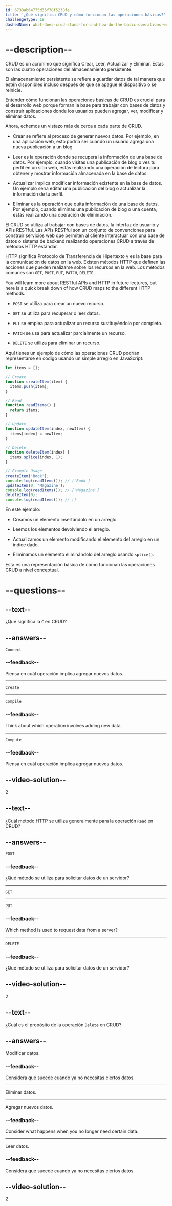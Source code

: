 ```yaml
---
id: 6733ab64775d35f78f5238fe
title: '¿Qué significa CRUD y cómo funcionan las operaciones básicas?'
challengeType: 19
dashedName: what-does-crud-stand-for-and-how-do-the-basic-operations-work
---
```


# --description--

CRUD es un acrónimo que significa Crear, Leer, Actualizar y Eliminar. Estas son las cuatro operaciones del almacenamiento persistente.

El almacenamiento persistente se refiere a guardar datos de tal manera que estén disponibles incluso después de que se apague el dispositivo o se reinicie.

Entender cómo funcionan las operaciones básicas de CRUD es crucial para el desarrollo web porque forman la base para trabajar con bases de datos y construir aplicaciones donde los usuarios pueden agregar, ver, modificar y eliminar datos.

Ahora, echemos un vistazo más de cerca a cada parte de CRUD.

- Crear se refiere al proceso de generar nuevos datos. Por ejemplo, en una aplicación web, esto podría ser cuando un usuario agrega una nueva publicación a un blog.

- Leer es la operación donde se recupera la información de una base de datos. Por ejemplo, cuando visitas una publicación de blog o ves tu perfil en un sitio web, estás realizando una operación de lectura para obtener y mostrar información almacenada en la base de datos.

- Actualizar implica modificar información existente en la base de datos. Un ejemplo sería editar una publicación del blog o actualizar la información de tu perfil.

- Eliminar es la operación que quita información de una base de datos. Por ejemplo, cuando eliminas una publicación de blog o una cuenta, estás realizando una operación de eliminación.

El CRUD se utiliza al trabajar con bases de datos, la interfaz de usuario y APIs RESTful. Las APIs RESTful son un conjunto de convenciones para construir servicios web que permiten al cliente interactuar con una base de datos o sistema de backend realizando operaciones CRUD a través de métodos HTTP estándar.

HTTP significa Protocolo de Transferencia de Hipertexto y es la base para la comunicación de datos en la web. Existen métodos HTTP que definen las acciones que pueden realizarse sobre los recursos en la web. Los métodos comunes son `GET`, `POST`, `PUT`, `PATCH`, `DELETE`.

You will learn more about RESTful APIs and HTTP in future lectures, but here is a quick break down of how CRUD maps to the different HTTP methods.

- `POST` se utiliza para crear un nuevo recurso.

- `GET` se utiliza para recuperar o leer datos.

- `PUT` se emplea para actualizar un recurso sustituyéndolo por completo.

- `PATCH` se usa para actualizar parcialmente un recurso.

- `DELETE` se utiliza para eliminar un recurso.

Aquí tienes un ejemplo de cómo las operaciones CRUD podrían representarse en código usando un simple arreglo en JavaScript:

```js
let items = [];

// Create
function createItem(item) {
  items.push(item);
}

// Read
function readItems() {
  return items;
}

// Update
function updateItem(index, newItem) {
  items[index] = newItem;
}

// Delete
function deleteItem(index) {
  items.splice(index, 1);
}

// Example Usage
createItem('Book');
console.log(readItems()); // ['Book']
updateItem(0, 'Magazine');
console.log(readItems()); // ['Magazine']
deleteItem(0);
console.log(readItems()); // []
```

En este ejemplo:

- Creamos un elemento insertándolo en un arreglo.

- Leemos los elementos devolviendo el arreglo.

- Actualizamos un elemento modificando el elemento del arreglo en un índice dado.

- Eliminamos un elemento eliminándolo del arreglo usando `splice()`.

Esta es una representación básica de cómo funcionan las operaciones CRUD a nivel conceptual.

# --questions--

## --text--

¿Qué significa la `C` en CRUD?

## --answers--

`Connect`

### --feedback--

Piensa en cuál operación implica agregar nuevos datos.

---

`Create`

---

`Compile`

### --feedback--

Think about which operation involves adding new data.

---

`Compute`

### --feedback--

Piensa en cuál operación implica agregar nuevos datos.

## --video-solution--

2

## --text--

¿Cuál método HTTP se utiliza generalmente para la operación `Read` en CRUD?

## --answers--

`POST`

### --feedback--

¿Qué método se utiliza para solicitar datos de un servidor?

---

`GET`

---

`PUT`

### --feedback--

Which method is used to request data from a server?

---

`DELETE`

### --feedback--

¿Qué método se utiliza para solicitar datos de un servidor?

## --video-solution--

2

## --text--

¿Cuál es el propósito de la operación `Delete` en CRUD?

## --answers--

Modificar datos.

### --feedback--

Considera qué sucede cuando ya no necesitas ciertos datos.

---

Eliminar datos.

---

Agregar nuevos datos.

### --feedback--

Consider what happens when you no longer need certain data.

---

Leer datos.

### --feedback--

Considera qué sucede cuando ya no necesitas ciertos datos.

## --video-solution--

2

